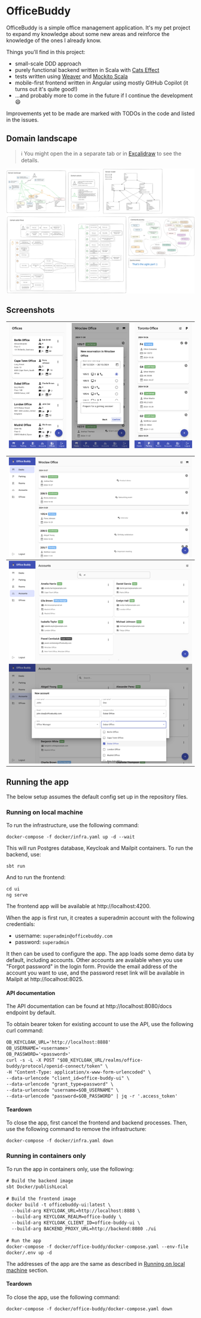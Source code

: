 # OfficeBuddy

OfficeBuddy is a simple office management application. It's my pet project to expand my knowledge about some new areas
and reinforce the knowledge of the ones I already know.

Things you'll find in this project:

- small-scale DDD approach
- purely functional backend written in Scala with [Cats Effect](https://typelevel.org/cats-effect/)
- tests written using [Weaver](https://disneystreaming.github.io/weaver-test/)
  and [Mockito Scala](https://github.com/mockito/mockito-scala)
- mobile-first frontend written in Angular using mostly GitHub Copilot (it turns out it's quite good!)
- ...and probably more to come in the future if I continue the development :smile:

Improvements yet to be made are marked with TODOs in the code and listed in the issues.

## Domain landscape

> :information_source: You might open the in a separate tab or in [Excalidraw](https://excalidraw.com/) to see the
> details.

![Domain landscape](./docs/office_buddy_domain.excalidraw.svg)

## Screenshots

| <img src="screenshots/offices_mobile.png"> | <img src="screenshots/new_desk_reservation_mobile.png"> | <img src="screenshots/parking_reservations_mobile.png"> |
|:------------------------------------------:|:-------------------------------------------------------:|:-------------------------------------------------------:|

| <img src="screenshots/desk_reservations.png"> |
|:---------------------------------------------:|
|     <img src="screenshots/accounts.png">      |
|    <img src="screenshots/new_account.png">    |

## Running the app

The below setup assumes the default config set up in the repository files.

### Running on local machine

To run the infrastructure, use the following command:

```shell
docker-compose -f docker/infra.yaml up -d --wait
```

This will run Postgres database, Keycloak and Mailpit containers. To run the backend, use:

```shell
sbt run
```

And to run the frontend:

```shell
cd ui
ng serve
```

The frontend app will be available at http://localhost:4200.

When the app is first run, it creates a superadmin account with the following credentials:

- username: `superadmin@officebuddy.com`
- password: `superadmin`

It then can be used to configure the app. The app loads some demo data by default, including accounts. Other accounts
are available when you use "Forgot password" in the login form. Provide the email address of the account you want to
use, and the password reset link will be available in Mailpit at http://localhost:8025.

#### API documentation

The API documentation can be found at http://localhost:8080/docs endpoint by default.

To obtain bearer token for existing account to use the API, use the following curl command:

```shell
OB_KEYCLOAK_URL='http://localhost:8888'
OB_USERNAME='<username>'
OB_PASSWORD='<password>'
curl -s -L -X POST "$OB_KEYCLOAK_URL/realms/office-buddy/protocol/openid-connect/token" \
-H "Content-Type: application/x-www-form-urlencoded" \
--data-urlencode "client_id=office-buddy-ui" \
--data-urlencode "grant_type=password" \
--data-urlencode "username=$OB_USERNAME" \
--data-urlencode "password=$OB_PASSWORD" | jq -r '.access_token'
```

#### Teardown

To close the app, first cancel the frontend and backend processes. Then, use the following command to remove the
infrastructure:

```shell
docker-compose -f docker/infra.yaml down
```

### Running in containers only

To run the app in containers only, use the following:

```shell
# Build the backend image
sbt Docker/publishLocal

# Build the frontend image
docker build -t officebuddy-ui:latest \
  --build-arg KEYCLOAK_URL=http://localhost:8888 \
  --build-arg KEYCLOAK_REALM=office-buddy \
  --build-arg KEYCLOAK_CLIENT_ID=office-buddy-ui \
  --build-arg BACKEND_PROXY_URL=http://backend:8080 ./ui

# Run the app  
docker-compose -f docker/office-buddy/docker-compose.yaml --env-file docker/.env up -d
```

The addresses of the app are the same as described in [Running on local machine](#running-on-local-machine) section.

#### Teardown

To close the app, use the following command:

```shell
docker-compose -f docker/office-buddy/docker-compose.yaml down
```